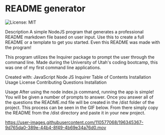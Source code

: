# README generator
  ![License: MIT](https://img.shields.io/badge/License-MIT-yellow.svg)

Description
A simple NodeJS program that generates a professional README markdown file based on user input. Use this to create a full README or a template to get you started. Even this README was made with the program!

This program utilizes the Inquirer package to prompt the user through the command line. Made during the University of Utah's coding bootcamp, this was one of my first command line applications.

Created with:
JavaScript
Node JS
Inquirer
Table of Contents
Installation
Usage
License
Contributing
Questions
Installation


Usage
After using the node index.js command, running the app is simple! You will be given a number of prompts to answer. Once you answer all of the questions the README.md file will be created in the /dist folder of the project. This process can be seen in the GIF below. From there simply copy the README from the /dist directory and paste it in your new project.


https://user-images.githubusercontent.com/110577068/196345367-9d765da0-389e-44b4-8f49-4b69e34a76d0.mov

